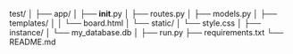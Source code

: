 test/
│
├── app/
│   ├── __init__.py
│   ├── routes.py
│   ├── models.py
│   ├── templates/
│   │   └── board.html
│   └── static/
│       └── style.css
│
├── instance/
│   └── my_database.db
│
├── run.py
├── requirements.txt
└── README.md

